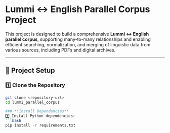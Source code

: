 # Lummi ↔ English Parallel Corpus Project

This project is designed to build a comprehensive **Lummi ↔ English parallel corpus**, supporting many-to-many relationships and enabling efficient searching, normalization, and merging of linguistic data from various sources, including PDFs and digital archives.

---

## 🚀 **Project Setup**

### **1️⃣ Clone the Repository**
```bash
git clone <repository-url>
cd lummi_parallel_corpus

### **Install Dependencies**
1️⃣ Install Python dependencies:
```bash
pip install -r requirements.txt
